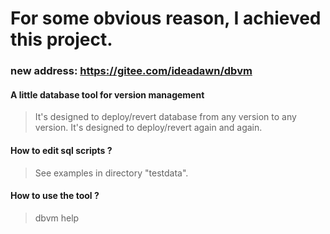 # For some obvious reason, I achieved this project.
### new address: https://gitee.com/ideadawn/dbvm

#### A little database tool for version management

> It's designed to deploy/revert database from any version to any version.
> It's designed to deploy/revert again and again.

#### How to edit sql scripts ?

> See examples in directory "testdata".

#### How to use the tool ?

> dbvm help
